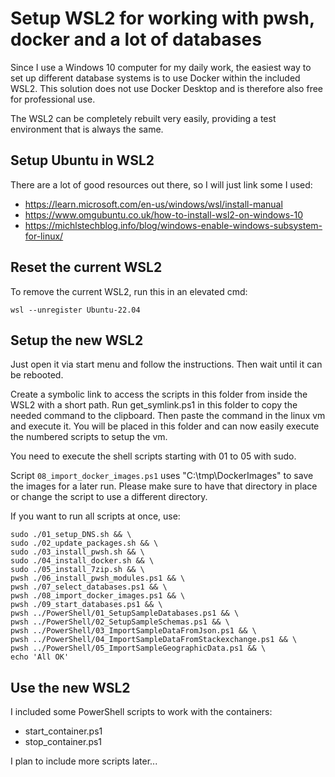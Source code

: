 # Setup WSL2 for working with pwsh, docker and a lot of databases

Since I use a Windows 10 computer for my daily work, the easiest way to set up different database systems is to use Docker within the included WSL2. This solution does not use Docker Desktop and is therefore also free for professional use.

The WSL2 can be completely rebuilt very easily, providing a test environment that is always the same.


## Setup Ubuntu in WSL2

There are a lot of good resources out there, so I will just link some I used:
* https://learn.microsoft.com/en-us/windows/wsl/install-manual
* https://www.omgubuntu.co.uk/how-to-install-wsl2-on-windows-10
* https://michlstechblog.info/blog/windows-enable-windows-subsystem-for-linux/


## Reset the current WSL2

To remove the current WSL2, run this in an elevated cmd:
```
wsl --unregister Ubuntu-22.04
```


## Setup the new WSL2

Just open it via start menu and follow the instructions. Then wait until it can be rebooted.

Create a symbolic link to access the scripts in this folder from inside the WSL2 with a short path. Run get_symlink.ps1 in this folder to copy the needed command to the clipboard. Then paste the command in the linux vm and execute it. You will be placed in this folder and can now easily execute the numbered scripts to setup the vm. 

You need to execute the shell scripts starting with 01 to 05 with sudo.

Script `08_import_docker_images.ps1` uses "C:\tmp\DockerImages" to save the images for a later run. Please make sure to have that directory in place or change the script to use a different directory.

If you want to run all scripts at once, use:
```
sudo ./01_setup_DNS.sh && \
sudo ./02_update_packages.sh && \
sudo ./03_install_pwsh.sh && \
sudo ./04_install_docker.sh && \
sudo ./05_install_7zip.sh && \
pwsh ./06_install_pwsh_modules.ps1 && \
pwsh ./07_select_databases.ps1 && \
pwsh ./08_import_docker_images.ps1 && \
pwsh ./09_start_databases.ps1 && \
pwsh ../PowerShell/01_SetupSampleDatabases.ps1 && \
pwsh ../PowerShell/02_SetupSampleSchemas.ps1 && \
pwsh ../PowerShell/03_ImportSampleDataFromJson.ps1 && \
pwsh ../PowerShell/04_ImportSampleDataFromStackexchange.ps1 && \
pwsh ../PowerShell/05_ImportSampleGeographicData.ps1 && \
echo 'All OK'
```


## Use the new WSL2

I included some PowerShell scripts to work with the containers:
* start_container.ps1
* stop_container.ps1

I plan to include more scripts later...
